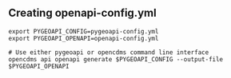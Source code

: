 ## Creating openapi-config.yml

```
export PYGEOAPI_CONFIG=pygeoapi-config.yml
export PYGEOAPI_OPENAPI=openapi-config.yml

# Use either pygeoapi or opencdms command line interface
opencdms api openapi generate $PYGEOAPI_CONFIG --output-file $PYGEOAPI_OPENAPI
```
